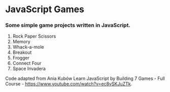 # JavaScript Games


### Some simple game projects written in JavaScript.


1. Rock Paper Scissors
2. Memory
3. Whack-a-mole
4. Breakout
5. Frogger
6. Connect Four
7. Space Invadera

Code adapted from Ania Kubów Learn JavaScript by Building 7 Games - Full Course - https://www.youtube.com/watch?v=ec8vSKJuZTk.
